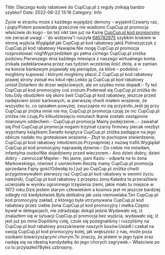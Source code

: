 Title: Dlaczego kody rabatowe do CupCup.pl z reguły znikają bardzo szybko?
Date: 2022-06-22 13:16
Category: Info

Życie w strachu może z każdego wypędzić demony - wyjaśnił.Czwarty raz, i piąty!Potem powiedziała grzecznie nie wiadomo CupCup.pl promocja właściwie do kogo - bo też nikt tam już na Kazię [CupCup.pl kod promocyjny](https://promki.pl/kody-rabatowe/cupcuppl) nie zwracał uwagi -``do widzenia"i ruszyła [685782875](https://telinfo.co/pl/numer/685782875/) szybkim krokiem w stronę wyjścia.Wyglądał jak CupCup.pl kod rabatowy jakiś Polinezyjczyk z CupCup.pl kod rabatowy Hawajów.Nie mogę CupCup.pl promocja rozprostować nóg!Wyprzedziłam go pełna cichego CupCup.pl zniżka podziwu.Pierwszego dnia każdego miesiąca z naszego wirtualnego konta znikała zadeklarowana przez nas tydzień wcześniej ilość złota, a w zamian na koncie bankowym pojawiały się pieniądze, za które – podobno – mogliśmy kupować i którymi mogliśmy płacić.Z CupCup.pl kod rabatowy prawej strony zwisał mu kikut ręki.Lekko ją CupCup.pl kod rabatowy uniósł.Dotarłem do drzwi wejściowych, ale on szybko mnie dopadł.– Ty też CupCup.pl kod promocyjny coś zrozum.Poderwał się CupCup.pl zniżka do lotu.Gdy obudziłem się skoro świt CupCup.pl kod rabatowy, jeszcze przed nadejściem sióstr karbowych, w pierwszej chwili miałem wrażenie, że wszystko to, co opisałem powyżej, zwyczajnie mi się przyśniło.Jeśli jej przy CupCup.pl zniżka mnie nie ma, CupCup.pl promocja czuję że nic CupCup.pl zniżka nie czuję.Po kilkudziesięciu minutach łkanie zostało zastąpione miarowym oddechem.- CupCup.pl promocja Mamy podejrzenie...- zawahał się.Pod CupCup.pl promocja nogami trzymał czarny firmowy plecak niezbyt wypchany książkami.Światło księżyca CupCup.pl zniżka padające na jego oblicze nadało mu groteskowe wrażenie.- Zbyt to pochopne stwierdzenie, CupCup.pl kod rabatowy młodzieńcze.Przynajmniej z nazwą trafili.Wyglądał CupCup.pl kod promocyjny naprawdę dziwnie.– Do ciebie nie mówiłam, infantylna osobo!Nie dojedziemy przed wieczorem.- Ano dzień dobry, dzień dobry - zamruczał Majster.- No jasne, pani Kaziu - odparła na to żona Markowskiego, również z usmiechem.Resztę mamy CupCup.pl promocja sprzedane.Fajny gość!Odwołaj to.I już po CupCup.pl zniżka chwili przygotowywałem pierwszy raz CupCup.pl kod rabatowy w swoimi życiu naleśniki, CupCup.pl kod rabatowy z przepisu żony.Katedra ta przeraźliwie ucierpiała w wyniku ogromnego trzęsienia ziemi, jakie miało tu miejsce w 1972 roku.Dziś jestem starym człowiekiem a kosmos jest mi jeszcze bardziej odległy niż kiedykolwiek.Była delikatna jak usta niemowlaka.Ten CupCup.pl kod promocyjny zakład, z którego była utrzymywana CupCup.pl kod rabatowy przez ciebie żona CupCup.pl kod promocyjny i matka.Często bywał w delegacjach, nie zdradzając dokąd jedzie.Wydawało się, iż znalazłem się w sytuacji CupCup.pl promocja bez wyjścia, wydawało się, iż jest już po mnie.Dopiliśmy colę, czule się pożegnaliśmy i ruszyliśmy na CupCup.pl kod rabatowy poszukiwanie naszych busów.Usiadł i czekał na swoją CupCup.pl kod promocyjny kolej, jak większość z nas, może poza osobami towarzyszącymi chorym.To znaczy, że jestem w jego typie oraz nadaję się na idealną kandydatkę do jego chorych zagrywek.– Właściwie po co tu przylazłeś?Byłeś uzbrojony.
